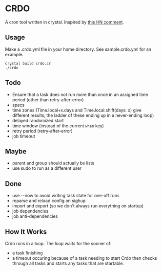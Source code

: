 # CRDO

A cron tool written in crystal.
Inspired by [this HN comment](https://news.ycombinator.com/item?id=37879760).

## Usage

Make a .crdo.yml file in your home directory. See sample.crdo.yml for an example.

```
crystal build crdo.cr
./crdo
```

## Todo

* Ensure that a task does not run more than once in an assigned time period (other than retry-after-error)
* specs
* time zones (Time.local+x.days and Time.local.shift(days: x) give different results, the ladder of these ending up in a never-ending loop)
* delayed randomized start
* time window (instead of the current `when` key)
* retry period (retry-after-error)
* job timeout

## Maybe

* parent and group should actually be lists
* use sudo to run as a different user

## Done

* use --now to avoid writing task state for one-off runs
* reparse and reload config on sighup
* import and export (so we don't always run everything on startup)
* job dependencies
* job anti-dependencies

## How It Works

Crdo runs in a loop.
The loop waits for the sooner of:
* a task finishing
* a timeout occuring because of a task needing to start
Crdo then checks through all tasks and starts any tasks that are startable.
